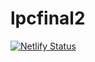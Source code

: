 # lpcfinal2
 [![Netlify Status](https://api.netlify.com/api/v1/badges/6922b91a-2e96-4779-90fb-996060751d99/deploy-status)](https://app.netlify.com/sites/lpcfinal2/deploys)
